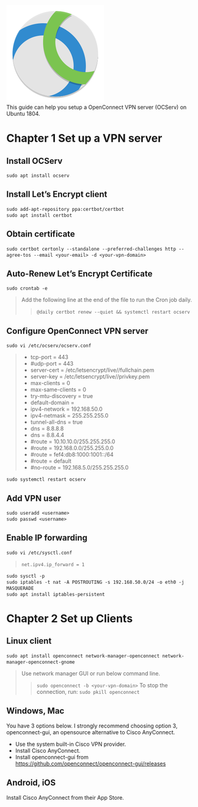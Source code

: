 ![picture](cisco-anyconnect-icon.png)  
This guide can help you setup a OpenConnect VPN server (OCServ) on Ubuntu 1804.

# Chapter 1 Set up a VPN server

## Install OCServ

```
sudo apt install ocserv
```

## Install Let’s Encrypt client

```
sudo add-apt-repository ppa:certbot/certbot
sudo apt install certbot
```

## Obtain certificate

```
sudo certbot certonly --standalone --preferred-challenges http --agree-tos --email <your-email> -d <your-vpn-domain>
```

## Auto-Renew Let’s Encrypt Certificate

```
sudo crontab -e
```

> Add the following line at the end of the file to run the Cron job daily.
>> `@daily certbot renew --quiet && systemctl restart ocserv`

## Configure OpenConnect VPN server

```
sudo vi /etc/ocserv/ocserv.conf
```

> * tcp-port = 443
> * #udp-port = 443
> * server-cert = /etc/letsencrypt/live/<your-vpn-domain>/fullchain.pem
> * server-key = /etc/letsencrypt/live/<your-vpn-domain>/privkey.pem
> * max-clients = 0
> * max-same-clients = 0
> * try-mtu-discovery = true
> * default-domain = <your-vpn-domain>
> * ipv4-network = 192.168.50.0
> * ipv4-netmask = 255.255.255.0
> * tunnel-all-dns = true
> * dns = 8.8.8.8
> * dns = 8.8.4.4
> * #route = 10.10.10.0/255.255.255.0
> * #route = 192.168.0.0/255.255.0.0
> * #route = fef4:db8:1000:1001::/64
> * #route = default
> * #no-route = 192.168.5.0/255.255.255.0

```
sudo systemctl restart ocserv
```

## Add VPN user

```
sudo useradd <username>
sudo passwd <username>
```

## Enable IP forwarding

```
sudo vi /etc/sysctl.conf
```

> `net.ipv4.ip_forward = 1`

```
sudo sysctl -p
sudo iptables -t nat -A POSTROUTING -s 192.168.50.0/24 -o eth0 -j MASQUERADE
sudo apt install iptables-persistent
```


# Chapter 2 Set up Clients

## Linux client
```
sudo apt install openconnect network-manager-openconnect network-manager-openconnect-gnome
```
> Use network manager GUI or run below command line.
>> `sudo openconnect -b <your-vpn-domain>`
>> To stop the connection, run:
>> `sudo pkill openconnect`

## Windows, Mac

You have 3 options below. I strongly recommend choosing option 3, openconnect-gui, an opensource alternative to Cisco AnyConnect.

* Use the system built-in Cisco VPN provider.
* Install Cisco AnyConnect.
* Install openconnect-gui from https://github.com/openconnect/openconnect-gui/releases

## Android, iOS

Install Cisco AnyConnect from their App Store.

